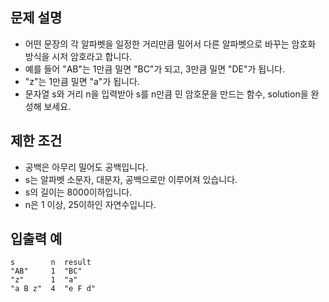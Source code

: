 문제 설명
--
- 어떤 문장의 각 알파벳을 일정한 거리만큼 밀어서 다른 알파벳으로 바꾸는 암호화 방식을 시저 암호라고 합니다.
- 예를 들어 "AB"는 1만큼 밀면 "BC"가 되고, 3만큼 밀면 "DE"가 됩니다.
- "z"는 1만큼 밀면 "a"가 됩니다.
- 문자열 s와 거리 n을 입력받아 s를 n만큼 민 암호문을 만드는 함수, solution을 완성해 보세요.

제한 조건
--
- 공백은 아무리 밀어도 공백입니다.
- s는 알파벳 소문자, 대문자, 공백으로만 이루어져 있습니다.
- s의 길이는 8000이하입니다.
- n은 1 이상, 25이하인 자연수입니다.

입출력 예
--
    s        n  result
    "AB"     1  "BC"
    "z"      1  "a"
    "a B z"  4  "e F d"
